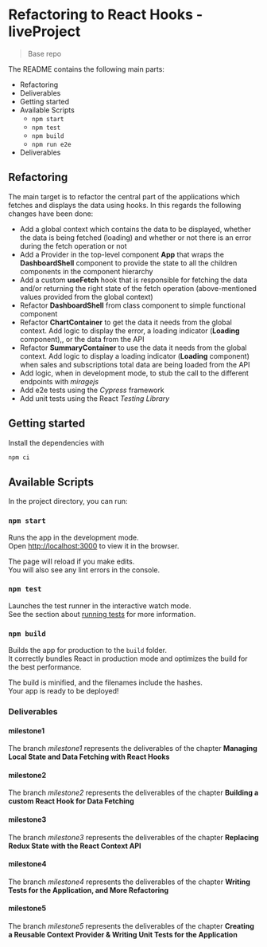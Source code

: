 # Refactoring to React Hooks - liveProject

> Base repo

The README contains the following main parts:

- Refactoring
- Deliverables
- Getting started
- Available Scripts
  - `npm start`
  - `npm test`
  - `npm build`
  - `npm run e2e`
- Deliverables

## Refactoring

The main target is to refactor the central part of the applications which fetches and displays the data using hooks. In this regards the following changes have been done:

- Add a global context which contains the data to be displayed, whether the data is being fetched (loading) and whether or not there is an error during the fetch operation or not
- Add a Provider in the top-level component **App** that wraps the **DashboardShell** component to provide the state to all the children components in the component hierarchy
- Add a custom **useFetch** hook that is responsible for fetching the data and/or returning the right state of the fetch operation (above-mentioned values provided from the global context)
- Refactor **DashboardShell** from class component to simple functional component
- Refactor **ChartContainer** to get the data it needs from the global context. Add logic to display the error, a loading indicator (**Loading** component),, or the data from the API
- Refactor **SummaryContainer** to use the data it needs from the global context. Add logic to display a loading indicator (**Loading** component) when sales and subscriptions total data are being loaded from the API
- Add logic, when in development mode, to stub the call to the different endpoints with _miragejs_
- Add e2e tests using the _Cypress_ framework
- Add unit tests using the React _Testing Library_

## Getting started

Install the dependencies with

```bash
npm ci
```

## Available Scripts

In the project directory, you can run:

### `npm start`

Runs the app in the development mode.<br />
Open [http://localhost:3000](http://localhost:3000) to view it in the browser.

The page will reload if you make edits.<br />
You will also see any lint errors in the console.

### `npm test`

Launches the test runner in the interactive watch mode.<br />
See the section about [running tests](https://facebook.github.io/create-react-app/docs/running-tests) for more information.

### `npm build`

Builds the app for production to the `build` folder.<br />
It correctly bundles React in production mode and optimizes the build for the best performance.

The build is minified, and the filenames include the hashes.<br />
Your app is ready to be deployed!

### Deliverables

#### milestone1

The branch _milestone1_ represents the deliverables of the chapter **Managing Local State and Data Fetching with React Hooks**

#### milestone2

The branch _milestone2_ represents the deliverables of the chapter **Building a custom React Hook for Data Fetching**

#### milestone3

The branch _milestone3_ represents the deliverables of the chapter **Replacing Redux State with the React Context API**

#### milestone4

The branch _milestone4_ represents the deliverables of the chapter **Writing Tests for the Application, and More Refactoring**

#### milestone5

The branch _milestone5_ represents the deliverables of the chapter **Creating a Reusable Context Provider & Writing Unit Tests for the Application**
